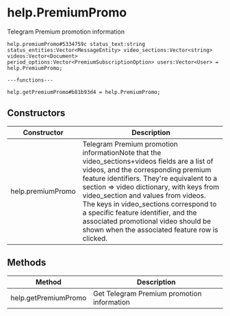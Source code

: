 # help.PremiumPromo
Telegram Premium promotion information

```
help.premiumPromo#5334759c status_text:string status_entities:Vector<MessageEntity> video_sections:Vector<string> videos:Vector<Document> period_options:Vector<PremiumSubscriptionOption> users:Vector<User> = help.PremiumPromo;

---functions---

help.getPremiumPromo#b81b93d4 = help.PremiumPromo;
```

## Constructors
| Constructor | Description |
| ---- | ----------- |
| help.premiumPromo | Telegram Premium promotion informationNote that the video_sections+videos fields are a list of videos, and the corresponding premium feature identifiers.  They're equivalent to a section => video dictionary, with keys from video_section and values from videos.  The keys in video_sections correspond to a specific feature identifier, and the associated promotional video should be shown when the associated feature row is clicked. |


## Methods
| Method | Description |
| ---- | ----------- |
| help.getPremiumPromo | Get Telegram Premium promotion information |


